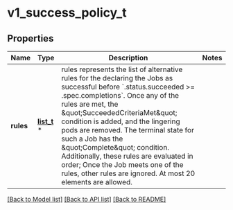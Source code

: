 # v1_success_policy_t

## Properties
Name | Type | Description | Notes
------------ | ------------- | ------------- | -------------
**rules** | [**list_t**](v1_success_policy_rule.md) \* | rules represents the list of alternative rules for the declaring the Jobs as successful before &#x60;.status.succeeded &gt;&#x3D; .spec.completions&#x60;. Once any of the rules are met, the \&quot;SucceededCriteriaMet\&quot; condition is added, and the lingering pods are removed. The terminal state for such a Job has the \&quot;Complete\&quot; condition. Additionally, these rules are evaluated in order; Once the Job meets one of the rules, other rules are ignored. At most 20 elements are allowed. | 

[[Back to Model list]](../README.md#documentation-for-models) [[Back to API list]](../README.md#documentation-for-api-endpoints) [[Back to README]](../README.md)


